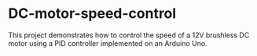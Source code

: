 # DC-motor-speed-control
This project demonstrates how to control the speed of a 12V brushless DC motor using a PID controller implemented on an Arduino Uno.
